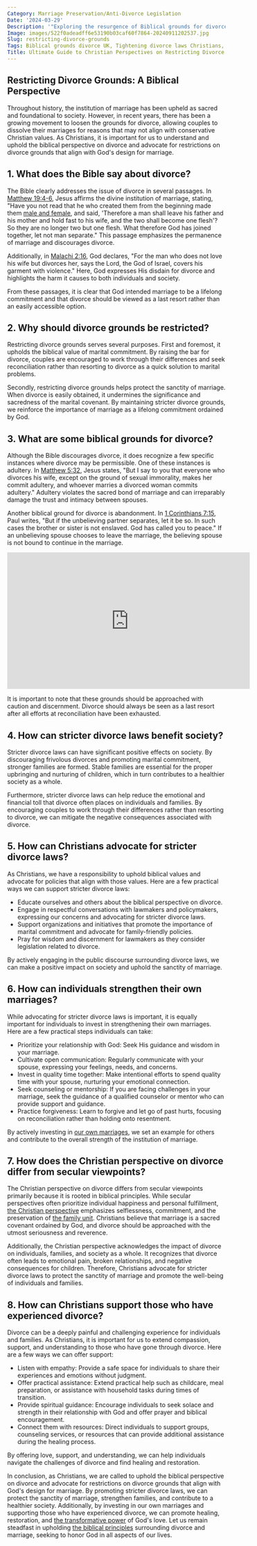 ```yaml
---
Category: Marriage Preservation/Anti-Divorce Legislation
Date: '2024-03-29'
Description: '"Exploring the resurgence of Biblical grounds for divorce in the UK: Christians push for a return to fault-based divorce laws, potentially eliminating the no-fault option."'
Image: images/522f0adeadff6e53190b03caf60f7864-20240911202537.jpg
Slug: restricting-divorce-grounds
Tags: Biblical grounds divorce UK, Tightening divorce laws Christians, Fault-based divorce system return, Eliminating no-fault divorce option, Christian influence divorce legislation
Title: Ultimate Guide to Christian Perspectives on Restricting Divorce Grounds
---
```


## Restricting Divorce Grounds: A Biblical Perspective

Throughout history, the institution of marriage has been upheld as sacred and foundational to society. However, in recent years, there has been a growing movement to loosen the grounds for divorce, allowing couples to dissolve their marriages for reasons that may not align with conservative Christian values. As Christians, it is important for us to understand and uphold the biblical perspective on divorce and advocate for restrictions on divorce grounds that align with God's design for marriage.

## 1. What does the Bible say about divorce?

The Bible clearly addresses the issue of divorce in several passages. In [Matthew 19:4-6](https://www.bibleref.com/Matthew/19/Matthew-19-4.html), Jesus affirms the divine institution of marriage, stating, "Have you not read that he who created them from the beginning made them [male and female](/gender-distinct-parenting), and said, 'Therefore a man shall leave his father and his mother and hold fast to his wife, and the two shall become one flesh'? So they are no longer two but one flesh. What therefore God has joined together, let not man separate." This passage emphasizes the permanence of marriage and discourages divorce.

Additionally, in [Malachi 2:16](https://www.bibleref.com/Malachi/2/Malachi-2-16.html), God declares, "For the man who does not love his wife but divorces her, says the Lord, the God of Israel, covers his garment with violence." Here, God expresses His disdain for divorce and highlights the harm it causes to both individuals and society.

From these passages, it is clear that God intended marriage to be a lifelong commitment and that divorce should be viewed as a last resort rather than an easily accessible option.

## 2. Why should divorce grounds be restricted?

Restricting divorce grounds serves several purposes. First and foremost, it upholds the biblical value of marital commitment. By raising the bar for divorce, couples are encouraged to work through their differences and seek reconciliation rather than resorting to divorce as a quick solution to marital problems.

Secondly, restricting divorce grounds helps protect the sanctity of marriage. When divorce is easily obtained, it undermines the significance and sacredness of the marital covenant. By maintaining stricter divorce grounds, we reinforce the importance of marriage as a lifelong commitment ordained by God.

## 3. What are some biblical grounds for divorce?

Although the Bible discourages divorce, it does recognize a few specific instances where divorce may be permissible. One of these instances is adultery. In [Matthew 5:32](https://www.bibleref.com/Matthew/5/Matthew-5-32.html), Jesus states, "But I say to you that everyone who divorces his wife, except on the ground of sexual immorality, makes her commit adultery, and whoever marries a divorced woman commits adultery." Adultery violates the sacred bond of marriage and can irreparably damage the trust and intimacy between spouses.

Another biblical ground for divorce is abandonment. In [1 Corinthians 7:15](https://www.bibleref.com/1-Corinthians/7/1-Corinthians-7-15.html), Paul writes, "But if the unbelieving partner separates, let it be so. In such cases the brother or sister is not enslaved. God has called you to peace." If an unbelieving spouse chooses to leave the marriage, the believing spouse is not bound to continue in the marriage.


<iframe width="560" height="315" src="https://www.youtube.com/embed/9D8g_6hukYU" frameborder="0" allow="autoplay; encrypted-media" allowfullscreen></iframe>


It is important to note that these grounds should be approached with caution and discernment. Divorce should always be seen as a last resort after all efforts at reconciliation have been exhausted.

## 4. How can stricter divorce laws benefit society?

Stricter divorce laws can have significant positive effects on society. By discouraging frivolous divorces and promoting marital commitment, stronger families are formed. Stable families are essential for the proper upbringing and nurturing of children, which in turn contributes to a healthier society as a whole.

Furthermore, stricter divorce laws can help reduce the emotional and financial toll that divorce often places on individuals and families. By encouraging couples to work through their differences rather than resorting to divorce, we can mitigate the negative consequences associated with divorce.

## 5. How can Christians advocate for stricter divorce laws?

As Christians, we have a responsibility to uphold biblical values and advocate for policies that align with those values. Here are a few practical ways we can support stricter divorce laws:

- Educate ourselves and others about the biblical perspective on divorce.
- Engage in respectful conversations with lawmakers and policymakers, expressing our concerns and advocating for stricter divorce laws.
- Support organizations and initiatives that promote the importance of marital commitment and advocate for family-friendly policies.
- Pray for wisdom and discernment for lawmakers as they consider legislation related to divorce.

By actively engaging in the public discourse surrounding divorce laws, we can make a positive impact on society and uphold the sanctity of marriage.

## 6. How can individuals strengthen their own marriages?

While advocating for stricter divorce laws is important, it is equally important for individuals to invest in strengthening their own marriages. Here are a few practical steps individuals can take:

- Prioritize your relationship with God: Seek His guidance and wisdom in your marriage.
- Cultivate open communication: Regularly communicate with your spouse, expressing your feelings, needs, and concerns.
- Invest in quality time together: Make intentional efforts to spend quality time with your spouse, nurturing your emotional connection.
- Seek counseling or mentorship: If you are facing challenges in your marriage, seek the guidance of a qualified counselor or mentor who can provide support and guidance.
- Practice forgiveness: Learn to forgive and let go of past hurts, focusing on reconciliation rather than holding onto resentment.

By actively investing in [our own marriages](/preserving-traditional-marriage), we set an example for others and contribute to the overall strength of the institution of marriage.

## 7. How does the Christian perspective on divorce differ from secular viewpoints?

The Christian perspective on divorce differs from secular viewpoints primarily because it is rooted in biblical principles. While secular perspectives often prioritize individual happiness and personal fulfillment, [the Christian perspective](/christian-influence-public-discourse) emphasizes selflessness, commitment, and the preservation of [the family unit](/biblical-womanhood). Christians believe that marriage is a sacred covenant ordained by God, and divorce should be approached with the utmost seriousness and reverence.

Additionally, the Christian perspective acknowledges the impact of divorce on individuals, families, and society as a whole. It recognizes that divorce often leads to emotional pain, broken relationships, and negative consequences for children. Therefore, Christians advocate for stricter divorce laws to protect the sanctity of marriage and promote the well-being of individuals and families.

## 8. How can Christians support those who have experienced divorce?

Divorce can be a deeply painful and challenging experience for individuals and families. As Christians, it is important for us to extend compassion, support, and understanding to those who have gone through divorce. Here are a few ways we can offer support:

- Listen with empathy: Provide a safe space for individuals to share their experiences and emotions without judgment.
- Offer practical assistance: Extend practical help such as childcare, meal preparation, or assistance with household tasks during times of transition.
- Provide spiritual guidance: Encourage individuals to seek solace and strength in their relationship with God and offer prayer and biblical encouragement.
- Connect them with resources: Direct individuals to support groups, counseling services, or resources that can provide additional assistance during the healing process.

By offering love, support, and understanding, we can help individuals navigate the challenges of divorce and find healing and restoration.

In conclusion, as Christians, we are called to uphold the biblical perspective on divorce and advocate for restrictions on divorce grounds that align with God's design for marriage. By promoting stricter divorce laws, we can protect the sanctity of marriage, strengthen families, and contribute to a healthier society. Additionally, by investing in our own marriages and supporting those who have experienced divorce, we can promote healing, restoration, and [the transformative power](/uncovering-the-divine-journey-of-jesus-exploring-the-life-of-christ) of God's love. Let us remain steadfast in upholding [the biblical principles](/homemaking-emphasis) surrounding divorce and marriage, seeking to honor God in all aspects of our lives.